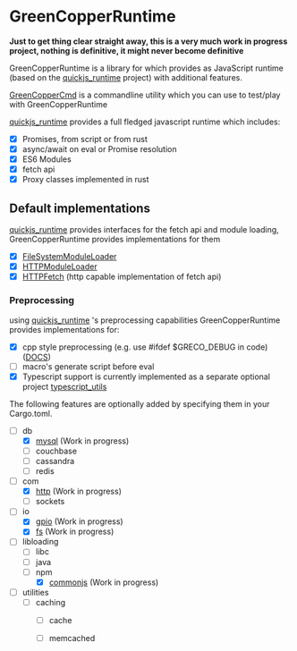 # GreenCopperRuntime

**Just to get thing clear straight away, this is a very much work in progress project, nothing is definitive, it might never become definitive**

GreenCopperRuntime is a library for which provides as JavaScript runtime (based on the [quickjs_runtime](https://github.com/HiRoFa/quickjs_es_runtime) project) with additional features.

[GreenCopperCmd](https://github.com/HiRoFa/GreenCopperCmd) is a commandline utility which you can use to test/play with GreenCopperRuntime

[quickjs_runtime](https://github.com/HiRoFa/quickjs_es_runtime) provides a full fledged javascript runtime which includes:
* [x] Promises, from script or from rust
* [x] async/await on eval or Promise resolution
* [x] ES6 Modules
* [x] fetch api
* [x] Proxy classes implemented in rust

## Default implementations

[quickjs_runtime](https://github.com/HiRoFa/quickjs_es_runtime) provides interfaces for the fetch api and module loading, GreenCopperRuntime provides implementations for them
* [x] [FileSystemModuleLoader](https://hirofa.github.io/GreenCopperRuntime/green_copper_runtime/moduleloaders/struct.FileSystemModuleLoader.html)
* [x] [HTTPModuleLoader](https://hirofa.github.io/GreenCopperRuntime/green_copper_runtime/moduleloaders/struct.HttpModuleLoader.html)
* [x] [HTTPFetch](https://hirofa.github.io/GreenCopperRuntime/green_copper_runtime/fetch) (http capable implementation of fetch api)

### Preprocessing

using [quickjs_runtime](https://github.com/HiRoFa/quickjs_es_runtime) 's preprocessing capabilities GreenCopperRuntime provides implementations for:
* [x] cpp style preprocessing (e.g. use #ifdef $GRECO_DEBUG in code) ([DOCS](https://hirofa.github.io/GreenCopperRuntime/green_copper_runtime/preprocessors/cpp))
* [ ] macro's generate script before eval 
* [x] Typescript support is currently implemented as a separate optional project [typescript_utils](https://github.com/HiRoFa/typescript_utils) 

The following features are optionally added by specifying them in your Cargo.toml.
* [ ] db
    * [x] [mysql](https://hirofa.github.io/GreenCopperRuntime/green_copper_runtime/modules/db/mysql) (Work in progress)
    * [ ] couchbase
    * [ ] cassandra
    * [ ] redis
* [ ] com
    * [x] [http](https://hirofa.github.io/GreenCopperRuntime/green_copper_runtime/modules/com/http) (Work in progress)
    * [ ] sockets
* [ ] io
    * [x] [gpio](https://hirofa.github.io/GreenCopperRuntime/green_copper_runtime/modules/io/gpio) (Work in progress)
    * [x] [fs](https://hirofa.github.io/GreenCopperRuntime/green_copper_runtime/modules/io/fs) (Work in progress)
* [ ] libloading
    * [ ] libc
    * [ ] java
    * [ ] npm
      * [x] [commonjs](https://hirofa.github.io/GreenCopperRuntime/green_copper_runtime/features/require) (Work in progress)
* [ ] utilities
    * [ ] caching
      * [ ] cache
      * [ ] memcached

 

